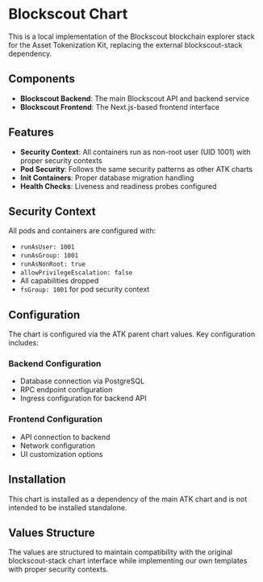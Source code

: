 # Blockscout Chart

This is a local implementation of the Blockscout blockchain explorer stack for the Asset Tokenization Kit, replacing the external blockscout-stack dependency.

## Components

- **Blockscout Backend**: The main Blockscout API and backend service
- **Blockscout Frontend**: The Next.js-based frontend interface

## Features

- **Security Context**: All containers run as non-root user (UID 1001) with proper security contexts
- **Pod Security**: Follows the same security patterns as other ATK charts
- **Init Containers**: Proper database migration handling
- **Health Checks**: Liveness and readiness probes configured

## Security Context

All pods and containers are configured with:
- `runAsUser: 1001`
- `runAsGroup: 1001`
- `runAsNonRoot: true`
- `allowPrivilegeEscalation: false`
- All capabilities dropped
- `fsGroup: 1001` for pod security context

## Configuration

The chart is configured via the ATK parent chart values. Key configuration includes:

### Backend Configuration
- Database connection via PostgreSQL
- RPC endpoint configuration
- Ingress configuration for backend API

### Frontend Configuration
- API connection to backend
- Network configuration
- UI customization options

## Installation

This chart is installed as a dependency of the main ATK chart and is not intended to be installed standalone.

## Values Structure

The values are structured to maintain compatibility with the original blockscout-stack chart interface while implementing our own templates with proper security contexts.